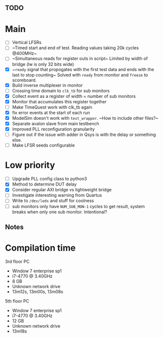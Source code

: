 ## TODO
# Main
- [ ] Vertical LFSRs
- [ ] ~Timed start and end of test. Reading values taking 20k cycles @400MHz~
- [ ] ~Simultaneous reads for register outs in script~ Limited by width of bridge (lw is only 32 bits wide)
- [x] ~`ready` signal that propogates with the first test data and ends with the last to stop counting~ Solved with `ready` from monitor and `freeze` to scoreboard.
- [x] Build inverse multiplexer in monitor
- [ ] Crossing time domain to `clk_tb` for sub monitors
- [x] Collect event as a register of width = number of sub monitors
- [x] Monitor that accumulates this register together
- [ ] Make TimeQuest work with clk_tb again
- [x] fix error events at the start of each run
- [x] ModelSim doesn't work with `test_wrapper`. ~How to include other files?~
- [x] Separate avalon slave from main testbench
- [x] Improved PLL reconfiguration granularity
- [ ] Figure out if the issue with adder in Qsys is with the delay or something else.
- [ ] Make LFSR seeds configurable

# Low priority
- [ ] Upgrade PLL config class to python3
- [x] Method to determine DUT delay
- [x] Consider regular AXI bridge vs lightweight bridge
- [ ] Investigate interesting warning from Quartus
- [ ] Write to `/dev/leds` and stuff for coolness
- [ ] sub monitors only have `NUM_SUB_MON-1` cycles to get result, system breaks when only one sub monitor. Intentional?

## Notes
# Compilation time

3rd floor PC
* Window 7 enterprise sp1
* i7-4770 @ 3.40GHz
* 8 GB
* Unknown network drive
* 13m12s, 13m00s, 13m08s

5th floor PC
* Window 7 enterprise sp1
* i7-4770 @ 3.40GHz
* 12 GB
* Unknown network drive
* 13m18s

